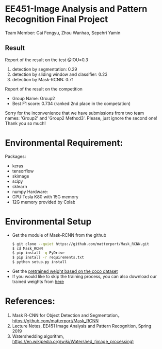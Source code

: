 # EE451-Image Analysis and Pattern Recognition Final Project
Team Member: Cai Fengyu, Zhou Wanhao, Sepehri Yamin

## Result
Report of the result on the test @IOU=0.3
1. detection by segmentation: 0.29
2. detection by sliding window and classifier: 0.23
3. detection by Mask-RCNN: 0.71

Report of the result on the competition
- Group Name: Group2
- Best F1 score: 0.734 (ranked 2nd place in the competation)


Sorry for the inconvenience that we have submissions from two team names: 'Group2' and 'Group2 Method3'. Please, just ignore the second one! Thank you so much!

# Environmental Requirement:
Packages:
- keras
- tensorflow
- skimage
- scipy
- sklearn
- numpy
Hardware:
- GPU Tesla K80 with 15G memory
- 12G memory provided by Colab

# Environmental Setup
- Get the module of Mask-RCNN from the github
    ```sh
    $ git clone --quiet https://github.com/matterport/Mask_RCNN.git
    $ cd Mask_RCNN
    $ pip install -q PyDrive
    $ pip install -r requirements.txt
    $ python setup.py install
    ```
- Get the [pretrained weight based on the coco dataset](https://drive.google.com/open?id=1-BrhVIEwkXY499A9lWJiFFhmmKPCEf-x)
- If you would like to skip the training process, you can also download our trained weights from [here](https://drive.google.com/open?id=1-s_USIMMwfwQAyhPP20E1dvH9NscgAvF)

# References:
1. Mask R-CNN for Object Detection and Segmentation， https://github.com/matterport/Mask_RCNN
2. Lecture Notes, EE451 Image Analysis and Pattern Recognition, Spring 2019
3. Watershedding algorithm, https://en.wikipedia.org/wiki/Watershed_(image_processing)

